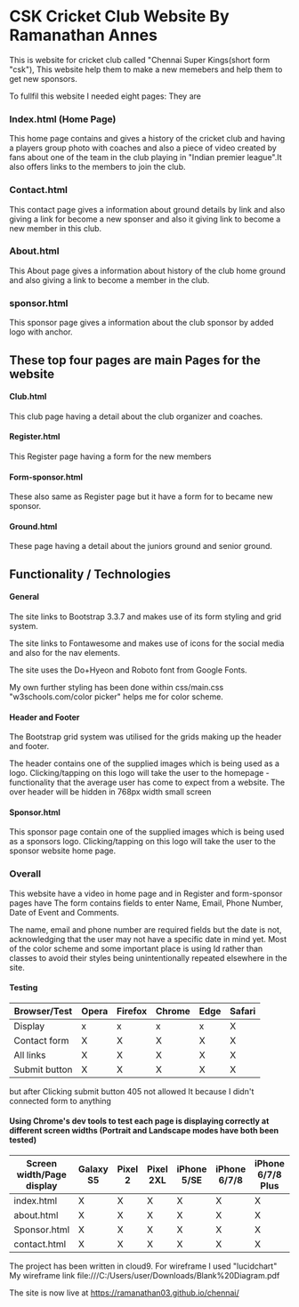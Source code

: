 # CSK Cricket Club Website By Ramanathan Annes
This is website for cricket club called "Chennai Super Kings(short form "csk"), This website help them to make a new memebers and help them to get new sponsors. 
 
 
To fullfil this website I needed eight pages: They are

### Index.html (Home Page)
     
  This home page contains and gives a history of the cricket club and having a players group photo with coaches and also a piece of video created by fans about one of the team in the club playing in "Indian premier league".It also offers links to the members to join the club.
      
### Contact.html
This contact page gives a information  about ground details by link and also giving a link for become a new sponser and also it giving link to become a new member in this club.
         
### About.html 
This About page gives a information about history of the club home ground and also giving a link to become a member in the club. 
      
### sponsor.html
This sponsor page gives a information about the club sponsor by added logo with anchor.
        
## These top four pages are main Pages for the website 

#### Club.html 
 This club page having a detail about the club organizer and coaches.
#### Register.html 
This Register page having a form for the new members 
#### Form-sponsor.html 
These also same as Register page but it have a form for to became new sponsor.
               
#### Ground.html 
These page having a detail about the juniors ground and senior ground.
              

## Functionality / Technologies
   
#### General 
   The site links to Bootstrap 3.3.7 and makes use of its form styling and grid system.

The site links to Fontawesome  and makes use of icons for the social media and also for the nav elements.

The site uses  the Do+Hyeon and Roboto font from Google Fonts.

My own further styling has been done within css/main.css
 "w3schools.com/color picker" helps me for color scheme.
 
 #### Header and Footer
  The Bootstrap grid system was utilised for the grids making up the header and footer.

The header contains one of the supplied images which is being used as a logo. Clicking/tapping on this logo will take the user to the homepage - functionality that the average user has come to expect from a website.
 The over header  will be hidden in 768px width small screen 
  
#### Sponsor.html
This sponsor page contain one of the supplied images which is being used as a sponsors logo. Clicking/tapping on this logo will take the user to the sponsor website home page.
        
### Overall 

   
   This website have a video in home page and in Register and form-sponsor pages 
    have The form contains fields to enter Name, Email, Phone Number, Date of 
    Event and Comments.

The name, email and phone number are required fields but the date is not, acknowledging that the user may not have a specific date in mind yet.
Most of the color scheme and some important place is using Id rather than classes to avoid their styles being unintentionally repeated elsewhere in the site.
         
#### Testing
Browser/Test | Opera | Firefox | Chrome | Edge | Safari
 -----|-----|-----|-----|-----|-----
Display|x|x|x|x|X
Contact form|X|X|X|X|X
All links|X|X|X|X|X
Submit button|X|X|X|X|X 
 but after Clicking submit button 405 not allowed It because I didn't  connected form to anything
 
 #### Using Chrome's dev tools to test each page is displaying correctly at different screen widths (Portrait and Landscape modes have both been tested)

Screen width/Page display|Galaxy S5|Pixel 2|Pixel 2XL|iPhone 5/SE|iPhone 6/7/8|iPhone 6/7/8 Plus|iPhone X|iPad|iPad Pro
-----|-----|-----|-----|-----|-----|-----|-----|-----|-----
index.html|X|X|X|X|X|X|X|X|X
about.html|X|X|X|X|X|X|X|X|X
Sponsor.html|X|X|X|X|X|X|X|X|X
contact.html|X|X|X|X|X|X|X|X|X

The project has been written in cloud9.
For wireframe I used "lucidchart"
My wireframe link file:///C:/Users/user/Downloads/Blank%20Diagram.pdf

The site is now live at https://ramanathan03.github.io/chennai/

  
   
 
     
                  